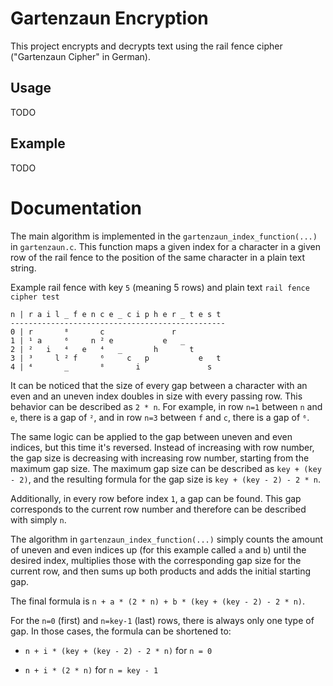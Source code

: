 # Gartenzaun Encryption

This project encrypts and decrypts text using the rail fence cipher ("Gartenzaun Cipher" in German).

## Usage

TODO

## Example

TODO

# Documentation

The main algorithm is implemented in the `gartenzaun_index_function(...)` in `gartenzaun.c`. This function maps a given index for a character in a given row of the rail fence to the position of the same character in a plain text string.

Example rail fence with key `5` (meaning 5 rows) and plain text `rail fence cipher test`

``` text
n | r a i l _ f e n c e _ c i p h e r _ t e s t
------------------------------------------------
0 | r       ⁸       c               r
1 | ¹ a     ⁶     n ² e           e   _
2 | ²   i   ⁴   e   ⁴   _       h       t
3 | ³     l ² f     ⁶     c   p           e   t
4 | ⁴       _       ⁸       i               s
```

It can be noticed that the size of every gap between a character with an even and an uneven index doubles in size with every passing row.
This behavior can be described as `2 * n`.
For example, in row `n=1` between `n` and `e`, there is a gap of `²`, and in row `n=3` between `f` and `c`, there is a gap of `⁶`.

The same logic can be applied to the gap between uneven and even indices, but this time it's reversed. Instead of increasing with row number, the gap size is decreasing with increasing row number, starting from the maximum gap size.
The maximum gap size can be described as `key + (key - 2)`, and the resulting formula for the  gap size is  `key + (key - 2) - 2 * n`.

Additionally, in every row before index `1`, a gap can be found. This gap corresponds to the current row number and therefore can be described with simply `n`.

The algorithm in `gartenzaun_index_function(...)` simply counts the amount of uneven and even indices up (for this example called `a` and `b`) until the desired index, multiplies those with the corresponding gap size for the current row, and then sums up both products and adds the initial starting gap.

The final formula is `n + a * (2 * n) + b * (key + (key - 2) - 2 * n)`.

For the `n=0` (first) and `n=key-1` (last) rows, there is always only one type of gap. In those cases, the formula can be shortened to:

- `n + i * (key + (key - 2) - 2 * n)` for `n = 0`

- `n + i * (2 * n)` for `n = key - 1`
